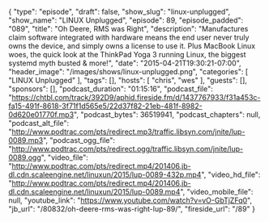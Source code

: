 {
  "type": "episode",
  "draft": false,
  "show_slug": "linux-unplugged",
  "show_name": "LINUX Unplugged",
  "episode": 89,
  "episode_padded": "089",
  "title": "Oh Deere, RMS was Right",
  "description": "Manufactures claim software integrated with hardware means the end user never truly owns the device, and simply owns a license to use it. Plus MacBook Linux woes, the quick look at the ThinkPad Yoga 3 running Linux, the biggest systemd myth busted & more!",
  "date": "2015-04-21T19:30:21-07:00",
  "header_image": "/images/shows/linux-unplugged.png",
  "categories": [
    "LINUX Unplugged"
  ],
  "tags": [],
  "hosts": [
    "chris",
    "wes"
  ],
  "guests": [],
  "sponsors": [],
  "podcast_duration": "01:15:16",
  "podcast_file": "https://chtbl.com/track/392D9/aphid.fireside.fm/d/1437767933/f31a453c-fa15-491f-8618-3f71f1d565e5/22d37f82-21eb-481f-8982-0d620e01770f.mp3",
  "podcast_bytes": 36519941,
  "podcast_chapters": null,
  "podcast_alt_file": "http://www.podtrac.com/pts/redirect.mp3/traffic.libsyn.com/jnite/lup-0089.mp3",
  "podcast_ogg_file": "http://www.podtrac.com/pts/redirect.ogg/traffic.libsyn.com/jnite/lup-0089.ogg",
  "video_file": "http://www.podtrac.com/pts/redirect.mp4/201406.jb-dl.cdn.scaleengine.net/linuxun/2015/lup-0089-432p.mp4",
  "video_hd_file": "http://www.podtrac.com/pts/redirect.mp4/201406.jb-dl.cdn.scaleengine.net/linuxun/2015/lup-0089.mp4",
  "video_mobile_file": null,
  "youtube_link": "https://www.youtube.com/watch?v=vO-GbTjZFq0",
  "jb_url": "/80832/oh-deere-rms-was-right-lup-89/",
  "fireside_url": "/89"
}

